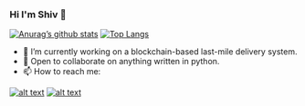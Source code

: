 ### Hi I'm Shiv 👋

[![Anurag’s github stats](https://github-readme-stats.vercel.app/api?username=shivsondhi&count_private=true&theme=gruvbox)](https://github.com/shivsondhi)
[![Top Langs](https://github-readme-stats.vercel.app/api/top-langs/?username=shivsondhi&layout=compact&theme=gruvbox)](https://github.com/shivsondhi)

- 🔭 I’m currently working on a blockchain-based last-mile delivery system.
- 👯 Open to collaborate on anything written in python.
- 📫 How to reach me:

<a href="https://www.linkedin.com/in/shivsondhi/">![alt text](https://img.shields.io/badge/-LinkedIn-0e76a8?style=plastic&logo=linkedIn)</a>
<a href="https://twitter.com/shivsondhi">![alt text](https://img.shields.io/badge/-Twitter-1DA1F2?style=plastic&logo=Twitter)</a>

<!--
**shivsondhi/shivsondhi** is a ✨ _special_ ✨ repository because its `README.md` (this file) appears on your GitHub profile.

Here are some ideas to get you started:

- 🤔 I’m looking for help with ...
- 💬 Ask me about ...
- 😄 Pronouns: ...
- ⚡ Fun fact: ...
-->
